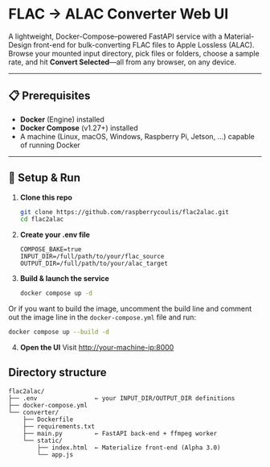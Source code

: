 # FLAC → ALAC Converter Web UI

A lightweight, Docker-Compose–powered FastAPI service with a Material-Design front-end for bulk-converting FLAC files to Apple Lossless (ALAC).  
Browse your mounted input directory, pick files or folders, choose a sample rate, and hit **Convert Selected**—all from any browser, on any device.

---

## 📋 Prerequisites

- **Docker** (Engine) installed  
- **Docker Compose** (v1.27+) installed  
- A machine (Linux, macOS, Windows, Raspberry Pi, Jetson, …) capable of running Docker  

---

## 🚀 Setup & Run

1. **Clone this repo**  
   ```bash
   git clone https://github.com/raspberrycoulis/flac2alac.git
   cd flac2alac
   ```

2. **Create your .env file**
   ```dotenv
   COMPOSE_BAKE=true
   INPUT_DIR=/full/path/to/your/flac_source
   OUTPUT_DIR=/full/path/to/your/alac_target
   ```

3. **Build & launch the service**
   ```bash
   docker compose up -d
   ```

Or if you want to build the image, uncomment the build line and comment out the image line in the `docker-compose.yml` file and run:
   ```bash
   docker compose up --build -d
   ```


4. **Open the UI**
Visit [http://your-machine-ip:8000](http://your-machine-ip:8000)


## Directory structure
   ```
   flac2alac/
   ├── .env                ← your INPUT_DIR/OUTPUT_DIR definitions
   ├── docker-compose.yml
   └── converter/
       ├── Dockerfile
       ├── requirements.txt
       ├── main.py         ← FastAPI back-end + ffmpeg worker
       └── static/
           ├── index.html  ← Materialize front-end (Alpha 3.0)
           └── app.js
   ```
